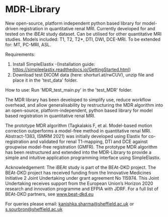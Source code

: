 # MDR-Library
 New open-source, platform independent python based library for model-driven registration in quantitative renal MRI.
 Currently developed for and tested on the iBEAt study dataset. 
 Can be utilised for other quantitative MRI studies.
 Models included: T1, T2, T2*, DTI, DWI, DCE-MRI.
 To be extended for: MT, PC-MRI, ASL.
 
 
 Requirements:
 1. Install SimpleElastix -(Installation guide: https://simpleelastix.readthedocs.io/GettingStarted.html) 
 2. Download test DICOM data (here: shorturl.at/rwCUV), unzip file and place it in the 'test_data' folder.


How to use:
Run 'MDR_test_main.py' in the 'test_MDR' folder.
 
 
The MDR library has been developed to simplify use, reduce workflow overhead, and allow generalisability by restructuring the MDR algorithm
into an open-source, platform-independent, python based library for model based registration in quantitative renal MRI.

The prototype MDR algorithm (Tagkalakis F, et al. Model-based motion correction outperforms a model-free method in quantitative renal MRI. Abstract-1383, ISMRM 2021) 
was initially developed using Elastix for co-registration and validated for renal T1-mapping, DTI and DCE against groupwise model-free registration (GMFR). The prototype MDR algorithm has been restructured and extended into the MDR-Library to provide a simple and intuitive application programming interface using SimpleElastix.


Acknowledgement:
The iBEAt study is part of the BEAt-DKD project. The BEAt-DKD project has received funding from the Innovative Medicines Initiative 2 Joint Undertaking under grant agreement No 115974. This Joint Undertaking receives support from the European Union’s Horizon 2020 research and innovation programme and EFPIA with JDRF. For a full list of BEAt-DKD partners, see www.beat-dkd.eu

For queries please email: kanishka.sharma@sheffield.ac.uk or s.sourbron@sheffield.ac.uk

